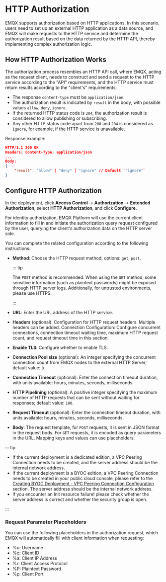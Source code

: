 # HTTP Authorization

EMQX supports authorization based on HTTP applications. In this scenario, users need to set up an external HTTP application as a data source, and EMQX will make requests to the HTTP service and determine the authorization result based on the data returned by the HTTP API, thereby implementing complex authorization logic.

## How HTTP Authorization Works

The authorization process resembles an HTTP API call, where EMQX, acting as the request client, needs to construct and send a request to the HTTP service according to the "API" requirements, and the HTTP service must return results according to the "client's" requirements:

- The response `content-type` must be `application/json`.
- The authorization result is indicated by `result` in the body, with possible values `allow`, `deny`, `ignore`.
- If the returned HTTP status code is `204`, the authorization result is considered to allow publishing or subscribing.
- Any other HTTP status code apart from `200` and `204` is considered as `ignore`, for example, if the HTTP service is unavailable.

Response example:

```json
HTTP/1.1 200 OK
Headers: Content-Type: application/json
...
Body:
{
    "result": "allow" | "deny" | "ignore" // Default `"ignore"`
}
```

## Configure HTTP Authorization

In the deployment, click **Access Control** -> **Authorization** -> **Extended Authorization**, select **HTTP Authorization**, and click **Configure**.

For identity authorization, EMQX Platform will use the current client information to fill in and initiate the authorization query request configured by the user, querying the client's authorization data on the HTTP server side.

You can complete the related configuration according to the following instructions:

- **Method**: Choose the HTTP request method, options: `get`, `post`. 

  ::: tip 

  The `POST` method is recommended. When using the `GET` method, some sensitive information (such as plaintext passwords) might be exposed through HTTP server logs. Additionally, for untrusted environments, please use HTTPS. 

  :::

- **URL**: Enter the URL address of the HTTP service.

- **Headers** (optional): Configuration for HTTP request headers. Multiple headers can be added. Connection Configuration: Configure concurrent connections, connection timeout waiting time, maximum HTTP request count, and request timeout time in this section.

- **Enable TLS**: Configure whether to enable TLS.

- **Connection Pool size** (optional): An integer specifying the concurrent connection count from EMQX nodes to the external HTTP Server; default value: `8.`

- **Connection Timeout** (optional): Enter the connection timeout duration, with units available: hours, minutes, seconds, milliseconds.

- **HTTP Pipelining** (optional): A positive integer specifying the maximum number of HTTP requests that can be sent without waiting for responses; default value: `100`.

- **Request Timeout** (optional): Enter the connection timeout duration, with units available: hours, minutes, seconds, milliseconds.

- **Body**: The request template, for `POST` requests, it is sent in JSON format in the request body. For `GET` requests, it is encoded as query parameters in the URL. Mapping keys and values can use placeholders.

::: tip

- If the current deployment is a dedicated edition, a VPC Peering Connection needs to be created, and the server address should be the internal network address.
- If the current deployment is a BYOC edition, a VPC Peering Connection needs to be created in your public cloud console, please refer to the [Creating BYOC Deployment - VPC Peering Connection Configuration](../create/byoc.md#vpc-peering-connection-configuration) section. The server address should be the internal network address.
- If you encounter an Init resource failure! please check whether the server address is correct and whether the security group is open.

:::

### Request Parameter Placeholders

You can use the following placeholders in the authorization request, which EMQX will automatically fill with client information when requesting:

- %u: Username
- %c: Client ID
- %a: Client IP Address
- %r: Client Access Protocol
- %P: Plaintext Password
- %p: Client Port